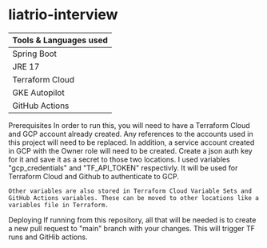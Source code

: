 # liatrio-interview

|Tools & Languages used|
|----------------------|
|           Spring Boot|
|                JRE 17|
|       Terraform Cloud|
|         GKE Autopilot|
|        GitHub Actions|



<bold>Prerequisites</bold>
    In order to run this, you will need to have a Terraform Cloud and GCP account already created. Any references to the accounts used in this project will need to be replaced.  In addition, a service account created in GCP with the Owner role will need to be created.  Create a json auth key for it and save it as a secret to those two locations. I used variables "gcp_credentials" and "TF_API_TOKEN" respectivly. It will be used for Terraform Cloud and Github to authenticate to GCP.  

    Other variables are also stored in Terraform Cloud Variable Sets and GitHub Actions variables. These can be moved to other locations like a variables file in Terraform. 

Deploying
    If running from this repository, all that will be needed is to create a new pull request to "main" branch with your changes.  This will trigger TF runs and GitHib actions.
